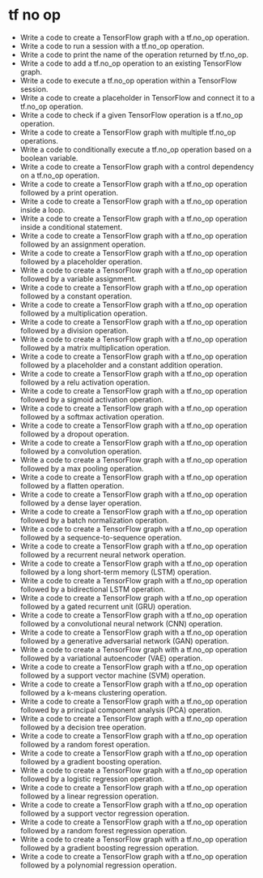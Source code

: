 # tf no op

- Write a code to create a TensorFlow graph with a tf.no_op operation.
- Write a code to run a session with a tf.no_op operation.
- Write a code to print the name of the operation returned by tf.no_op.
- Write a code to add a tf.no_op operation to an existing TensorFlow graph.
- Write a code to execute a tf.no_op operation within a TensorFlow session.
- Write a code to create a placeholder in TensorFlow and connect it to a tf.no_op operation.
- Write a code to check if a given TensorFlow operation is a tf.no_op operation.
- Write a code to create a TensorFlow graph with multiple tf.no_op operations.
- Write a code to conditionally execute a tf.no_op operation based on a boolean variable.
- Write a code to create a TensorFlow graph with a control dependency on a tf.no_op operation.
- Write a code to create a TensorFlow graph with a tf.no_op operation followed by a print operation.
- Write a code to create a TensorFlow graph with a tf.no_op operation inside a loop.
- Write a code to create a TensorFlow graph with a tf.no_op operation inside a conditional statement.
- Write a code to create a TensorFlow graph with a tf.no_op operation followed by an assignment operation.
- Write a code to create a TensorFlow graph with a tf.no_op operation followed by a placeholder operation.
- Write a code to create a TensorFlow graph with a tf.no_op operation followed by a variable assignment.
- Write a code to create a TensorFlow graph with a tf.no_op operation followed by a constant operation.
- Write a code to create a TensorFlow graph with a tf.no_op operation followed by a multiplication operation.
- Write a code to create a TensorFlow graph with a tf.no_op operation followed by a division operation.
- Write a code to create a TensorFlow graph with a tf.no_op operation followed by a matrix multiplication operation.
- Write a code to create a TensorFlow graph with a tf.no_op operation followed by a placeholder and a constant addition operation.
- Write a code to create a TensorFlow graph with a tf.no_op operation followed by a relu activation operation.
- Write a code to create a TensorFlow graph with a tf.no_op operation followed by a sigmoid activation operation.
- Write a code to create a TensorFlow graph with a tf.no_op operation followed by a softmax activation operation.
- Write a code to create a TensorFlow graph with a tf.no_op operation followed by a dropout operation.
- Write a code to create a TensorFlow graph with a tf.no_op operation followed by a convolution operation.
- Write a code to create a TensorFlow graph with a tf.no_op operation followed by a max pooling operation.
- Write a code to create a TensorFlow graph with a tf.no_op operation followed by a flatten operation.
- Write a code to create a TensorFlow graph with a tf.no_op operation followed by a dense layer operation.
- Write a code to create a TensorFlow graph with a tf.no_op operation followed by a batch normalization operation.
- Write a code to create a TensorFlow graph with a tf.no_op operation followed by a sequence-to-sequence operation.
- Write a code to create a TensorFlow graph with a tf.no_op operation followed by a recurrent neural network operation.
- Write a code to create a TensorFlow graph with a tf.no_op operation followed by a long short-term memory (LSTM) operation.
- Write a code to create a TensorFlow graph with a tf.no_op operation followed by a bidirectional LSTM operation.
- Write a code to create a TensorFlow graph with a tf.no_op operation followed by a gated recurrent unit (GRU) operation.
- Write a code to create a TensorFlow graph with a tf.no_op operation followed by a convolutional neural network (CNN) operation.
- Write a code to create a TensorFlow graph with a tf.no_op operation followed by a generative adversarial network (GAN) operation.
- Write a code to create a TensorFlow graph with a tf.no_op operation followed by a variational autoencoder (VAE) operation.
- Write a code to create a TensorFlow graph with a tf.no_op operation followed by a support vector machine (SVM) operation.
- Write a code to create a TensorFlow graph with a tf.no_op operation followed by a k-means clustering operation.
- Write a code to create a TensorFlow graph with a tf.no_op operation followed by a principal component analysis (PCA) operation.
- Write a code to create a TensorFlow graph with a tf.no_op operation followed by a decision tree operation.
- Write a code to create a TensorFlow graph with a tf.no_op operation followed by a random forest operation.
- Write a code to create a TensorFlow graph with a tf.no_op operation followed by a gradient boosting operation.
- Write a code to create a TensorFlow graph with a tf.no_op operation followed by a logistic regression operation.
- Write a code to create a TensorFlow graph with a tf.no_op operation followed by a linear regression operation.
- Write a code to create a TensorFlow graph with a tf.no_op operation followed by a support vector regression operation.
- Write a code to create a TensorFlow graph with a tf.no_op operation followed by a random forest regression operation.
- Write a code to create a TensorFlow graph with a tf.no_op operation followed by a gradient boosting regression operation.
- Write a code to create a TensorFlow graph with a tf.no_op operation followed by a polynomial regression operation.
